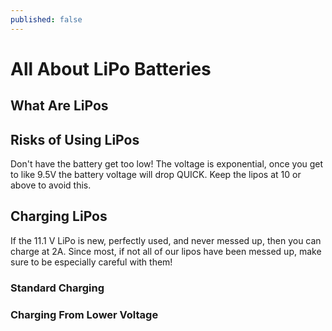 ```yaml
---
published: false
---
```

# All About LiPo Batteries

## What Are LiPos

## Risks of Using LiPos
Don't have the battery get too low! The voltage is exponential, once you get to like 9.5V the battery voltage will drop QUICK. Keep the lipos at 10 or above to avoid this.

## Charging LiPos
If the 11.1 V LiPo is new, perfectly used, and never messed up, then you can charge at 2A. 
Since most, if not all of our lipos have been messed up, make sure to be especially careful with them!

### Standard Charging

### Charging From **Lower** Voltage
